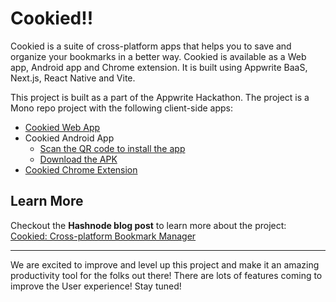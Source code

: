 # Cookied!!

Cookied is a suite of cross-platform apps that helps you to save and organize your bookmarks in a better way. Cookied is available as a Web app, Android app and Chrome extension. It is built using Appwrite BaaS, Next.js, React Native and Vite.

This project is built as a part of the Appwrite Hackathon. The project is a Mono repo project with the following client-side apps:
- [Cookied Web App](http://cookiedapi.vercel.app/api/get/webapp)
- Cookied Android App 
  - [Scan the QR code to install the app](https://cookiedapi.vercel.app/api/get/android-qr)
  - [Download the APK](https://cookiedapi.vercel.app/api/get/android-dl)
- [Cookied Chrome Extension](https://cookiedapi.vercel.app/api/get/chrome-ext)

## Learn More

Checkout the **Hashnode blog post** to learn more about the project: [Cookied: Cross-platform Bookmark Manager](ashuvssut.hashnode.dev/cookied-appwrite-hackathon-project)

-----------------------

We are excited to improve and level up this project and make it an amazing productivity tool for the folks out there! There are lots of features coming to improve the User experience! Stay tuned!

<!-- Cookied is an Open Source Project! Want to contribute? Check out our [GitHub Repository](https://github.com/ashuvssut/cookied)! -->
